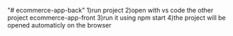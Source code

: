 "# ecommerce-app-back" 
1)run project
2)open with vs code the other project ecommerce-app-front 
3)run it using npm start 
4)the project will be opened automaticly on the browser 

